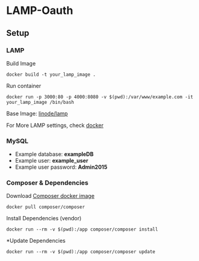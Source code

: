 # LAMP-Oauth

## Setup

### LAMP

Build Image
```
docker build -t your_lamp_image .
```

Run container
```
docker run -p 3000:80 -p 4000:8080 -v $(pwd):/var/www/example.com -it your_lamp_image /bin/bash
```

Base Image: [linode/lamp](https://hub.docker.com/r/linode/lamp/)

For More LAMP settings, check [docker](https://hub.docker.com/r/linode/lamp/)

### MySQL
* Example database: **exampleDB**
* Example user: **example_user**
* Example user password: **Admin2015**

### Composer & Dependencies

Download [Composer docker image](https://hub.docker.com/r/composer/composer/)
```
docker pull composer/composer
```

Install Dependencies (vendor)
```
docker run --rm -v $(pwd):/app composer/composer install
```

\*Update Dependencies

```
docker run --rm -v $(pwd):/app composer/composer update
```
